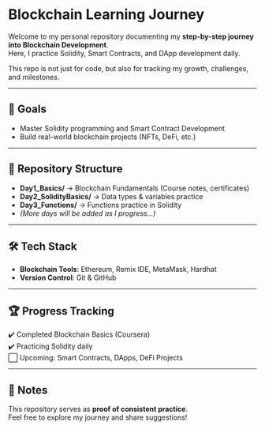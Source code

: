 #  Blockchain Learning Journey

Welcome to my personal repository documenting my **step-by-step journey into Blockchain Development**.  
Here, I practice Solidity, Smart Contracts, and DApp development daily.  

This repo is not just for code, but also for tracking my growth, challenges, and milestones.  

---

## 📌 Goals
- Master Solidity programming and Smart Contract Development  
- Build real-world blockchain projects (NFTs, DeFi, etc.)    

---

## 📂 Repository Structure
- **Day1_Basics/** → Blockchain Fundamentals (Course notes, certificates)  
- **Day2_SolidityBasics/** → Data types & variables practice  
- **Day3_Functions/** → Functions practice in Solidity  
- *(More days will be added as I progress...)*  

---

## 🛠️ Tech Stack
- **Blockchain Tools**: Ethereum, Remix IDE, MetaMask, Hardhat  
- **Version Control**: Git & GitHub  

---

## 🏆 Progress Tracking
✔️ Completed Blockchain Basics (Coursera)  
✔️ Practicing Solidity daily  
⬜ Upcoming: Smart Contracts, DApps, DeFi Projects  

---

## 📖 Notes
This repository serves as **proof of consistent practice**.  
Feel free to explore my journey and share suggestions!  
